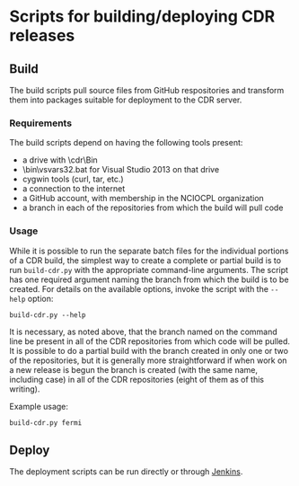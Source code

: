 # Scripts for building/deploying CDR releases

## Build
The build scripts pull source files from GitHub respositories
and transform them into packages suitable for deployment to
the CDR server.

### Requirements

The build scripts depend on having the following tools present:

 * a drive with \cdr\Bin
 * \bin\vsvars32.bat for Visual Studio 2013 on that drive
 * cygwin tools (curl, tar, etc.)
 * a connection to the internet
 * a GitHub account, with membership in the NCIOCPL organization
 * a branch in each of the repositories from which the build will pull code

### Usage

While it is possible to run the separate batch files for the individual
portions of a CDR build, the simplest way to create a complete or partial
build is to run `build-cdr.py` with the appropriate command-line arguments.
The script has one required argument naming the branch from which the build
is to be created. For details on the available options, invoke the script
with the `--help` option:

```build-cdr.py --help```

It is necessary, as noted above, that the branch named on the command line
be present in all of the CDR repositories from which code will be pulled.
It is possible to do a partial build with the branch created in only one
or two of the repositories, but it is generally more straightforward if
when work on a new release is begun the branch is created (with the same
name, including case) in all of the CDR repositories (eight of them as
of this writing).

Example usage:

```build-cdr.py fermi```

## Deploy

The deployment scripts can be run directly or through
[Jenkins](https://jenkins.io/).
